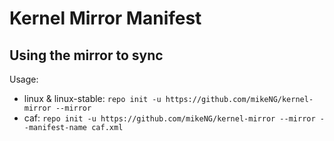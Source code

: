 # Kernel Mirror Manifest

## Using the mirror to sync

Usage:

* linux & linux-stable: `repo init -u https://github.com/mikeNG/kernel-mirror --mirror`
* caf: `repo init -u https://github.com/mikeNG/kernel-mirror --mirror --manifest-name caf.xml`
